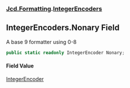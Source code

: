 ### [Jcd.Formatting](Jcd_Formatting.md 'Jcd.Formatting').[IntegerEncoders](Jcd_Formatting_IntegerEncoders.md 'Jcd.Formatting.IntegerEncoders')
## IntegerEncoders.Nonary Field
A base 9 formatter using 0-8  
```csharp
public static readonly IntegerEncoder Nonary;
```
#### Field Value
[IntegerEncoder](Jcd_Formatting_IntegerEncoder.md 'Jcd.Formatting.IntegerEncoder')
